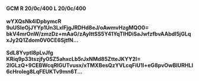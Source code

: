 #### GCM R 20/0c/400 L 20/0c/400
**wYXQsNk4lDpbymcR**<br/>**9uUSIeOjJYYp1Un3LxlFjgJRDHd8eJ/oAwmvHzgMQO0=**<br/>**bkV4mrOnW/zmzDz+mAaG/zAylttSS5Y41YqTIHDiSaJwfzfbvAAbdl5jGLqxJy2Q1Zdom0V0CE6SjtfN...**<br/><br/>
**SdL8YvptI8pLvJfg**<br/>**KRiq9p33tszjfy0SZ5ahxcLb5rJxNMd85ZtteJKYY2I=**<br/>**2IGLzQ+9CEBWcqRIGUTvusx/xTMXBesQzYVLcqFiU1I+eG8pvOwBlURHLI6cHroIeg8LqFEUKTv9mn6T...**